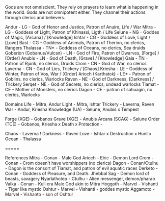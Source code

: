 Gods are not omniscient. They rely on prayers to learn what is happening in the world.
Gods are not omnipotent either. They channel their actions through clerics and believers.

Andur - LG - God of Honor and Justice, Patron of Anuire,  Life / War
Mitra - LG - Goddess of Light, Patron of Khinassi, Ligth / Life
Selune - NG - Goddes of Magic,  [Arcana] / [Knowledge]
Ishtar - CG - Goddess of Love, Light / [Love]
    Bast - CG - Goddess of Animals, Patron of Therion, no clerics, Rangers
	Thalassa - TN* - Goddess of Oceans, no clerics, Sea druids
Goberion (Gobanus/Vulcan) - LN - God of Fire, Patron of Dwarves,  [Forge] / [Order]
Anubis - LN - God of Death, [Grave] / [Knowledge]
     Gaia - TN - Patron of Rjurik, no clerics, Druids
	Crom - CN - God of War, no clerics
Laverna - CN - God of Lies, Trickery / [Chaos]
Kriesha - LE - Goddess of Winter, Patron of Vos, War / [Order]
	Arioch (Karthatok) - LE* - Patron of Goblins, no clerics, Warlocks
Raven - NE - God of Darkness, [Darkness] / Trickery
	Serqet - NE - God of Secrets, no clerics, undead warlocks
	Tiamat - CE - Mother of Monsters, no clerics
	 Dagon - CE - patron of sahuagin, no clerics, Warlocks

Domains
Life - Mitra, Andur
Light - Mitra, Ishtar
Trickery - Laverna, Raven
War - Andur, Kriesha
Knowledge (UA) - Selune, Anubis
x Tempest

Forge (XGE) - Gobanos 
Grave (XGE) - Anubis
Arcana (SCAG) - Selune
Order (TCE) - Gobanos, Kriesha
x Death
x Protection -

Chaos - Laverna
! Darkness - Raven
Love - Ishtar
x Destruction 
x Hunt
x Ocean - Thalassa

=====

References
Mitra - Conan - Male God
Arioch - Elric - Demon Lord
Crom - Conan - Crom doesn't have worshippers (no clerics)
Dagon - Conan/Ctulhu - Dagon is the consort of Tiamat, and patron of evil aquatic races
Derketo - Conan - Goddess of Pleasure, and Death. 
Jhebbal Sag - Demon lord of beasts, savagery
Nyarlathotep - Ctulhu - Alien messenger, demon/pharao
Valka - Conan - Kull era Male God akin to Mitra
Hoggoth - Marvel - Vishanti - Tiger like mystic
Oshtur - Marvel - Vishanti - goddes mystic
Aggamoto - Marvel - Vishanto - son of Oshtur

